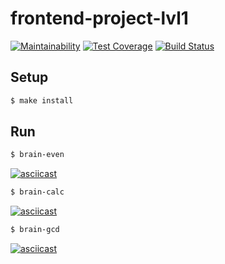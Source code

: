 # frontend-project-lvl1

[![Maintainability](https://api.codeclimate.com/v1/badges/a99a88d28ad37a79dbf6/maintainability)](https://codeclimate.com/github/codeclimate/codeclimate/maintainability)
[![Test Coverage](https://api.codeclimate.com/v1/badges/a99a88d28ad37a79dbf6/test_coverage)](https://codeclimate.com/github/codeclimate/codeclimate/test_coverage)
[![Build Status](https://travis-ci.org/sergpvv/frontend-project-lvl1.svg?branch=master)](https://travis-ci.org/sergpvv/frontend-project-lvl1)

## Setup

```sh
$ make install
```

## Run

```sh
$ brain-even
```
[![asciicast](https://asciinema.org/a/5Q2iJltWkfCZ0iz7F5wLe9Rkp.svg)](https://asciinema.org/a/5Q2iJltWkfCZ0iz7F5wLe9Rkp)

```sh
$ brain-calc
```
[![asciicast](https://asciinema.org/a/ZMr3JgZTyqy1GEoULAUWqbJWL.svg)](https://asciinema.org/a/ZMr3JgZTyqy1GEoULAUWqbJWL)

```sh
$ brain-gcd
```
[![asciicast](https://asciinema.org/a/RhNR2PxMtkWLgrVjtmKicSZll.svg)](https://asciinema.org/a/RhNR2PxMtkWLgrVjtmKicSZll)
